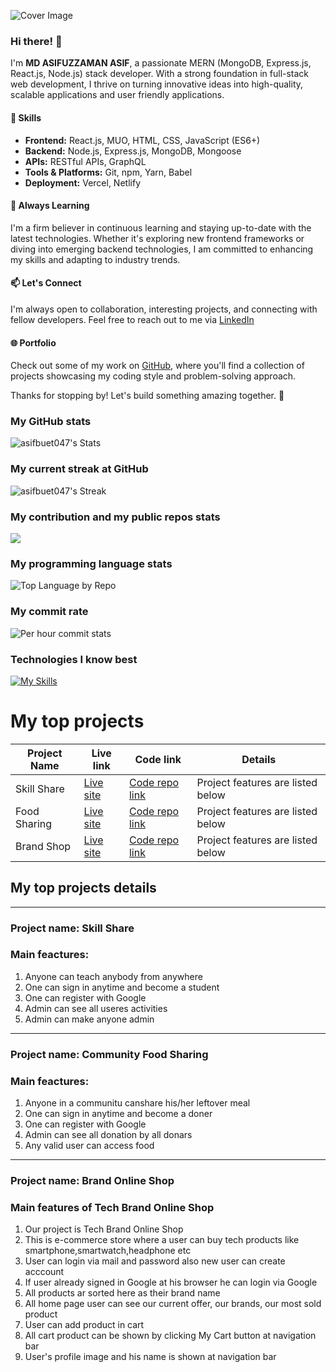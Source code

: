 ![Cover Image](https://i.ibb.co/1KK8XHM/7371507-3637613.jpg)

### Hi there! 👋

I'm **MD ASIFUZZAMAN ASIF**, a passionate MERN (MongoDB, Express.js, React.js, Node.js) stack developer. With a strong foundation in full-stack web development, I thrive on turning innovative ideas into high-quality, scalable applications and user friendly applications.


#### 🚀 Skills

- **Frontend:** React.js, MUO, HTML, CSS, JavaScript (ES6+)
- **Backend:** Node.js, Express.js, MongoDB, Mongoose
- **APIs:** RESTful APIs, GraphQL
- **Tools & Platforms:** Git, npm, Yarn, Babel
- **Deployment:** Vercel, Netlify

#### 🌱 Always Learning

I'm a firm believer in continuous learning and staying up-to-date with the latest technologies. Whether it's exploring new frontend frameworks or diving into emerging backend technologies, I am committed to enhancing my skills and adapting to industry trends.

#### 📫 Let's Connect

I'm always open to collaboration, interesting projects, and connecting with fellow developers. Feel free to reach out to me via [LinkedIn](https://www.linkedin.com/in/md-asifuzzaman-a4682188/)
#### 🌐 Portfolio

Check out some of my work on [GitHub](https://github.com/asifbuet047), where you'll find a collection of projects showcasing my coding style and problem-solving approach.

Thanks for stopping by! Let's build something amazing together. 🚀


### My GitHub stats
![asifbuet047's Stats](https://github-readme-stats.vercel.app/api?username=asifbuet047&theme=radical&show_icons=true&hide_border=false&count_private=true)

### My current streak at GitHub
![asifbuet047's Streak](https://github-readme-streak-stats.herokuapp.com/?user=asifbuet047&theme=radical&hide_border=false)

### My contribution and my public repos stats
![](http://github-profile-summary-cards.vercel.app/api/cards/profile-details?username=asifbuet047&theme=cobalt)

### My programming language stats
![Top Language by Repo](http://github-profile-summary-cards.vercel.app/api/cards/repos-per-language?username=asifbuet047&theme=cobalt)

### My commit rate
![Per hour commit stats](http://github-profile-summary-cards.vercel.app/api/cards/productive-time?username=asifbuet047&theme=cobalt&utcOffset=8)

### Technologies I know best
[![My Skills](https://skillicons.dev/icons?i=c,css,html,firebase,git,github,js,nodejs,postman,tailwind,vite,react&perline=3)](https://skillicons.dev)


# My top projects
| Project Name| Live link|Code link|Details|
|-------------|----------|----------|------|
|Skill Share| [Live site](https://assignment-12-skill-share.web.app/)|[Code repo link](https://github.com/asifbuet047/skill-share-client)|Project features are listed below|
|Food Sharing| [Live site](https://assignment-11-community-foods.web.app/)|[Code repo link](https://github.com/asifbuet047/food-sharing-client)|Project features are listed below|
|Brand Shop| [Live site](https://assignment-10-brand-shop-b0762.web.app/)|[Code repo link](https://github.com/asifbuet047/brand-shop-client)|Project features are listed below|

## My top projects details
---
### Project name: Skill Share
### Main feactures:
1. Anyone can teach anybody from anywhere
2. One can sign in anytime and become a student
3. One can register with Google
4. Admin can see all useres activities
5. Admin can make anyone admin
---
### Project name: Community Food Sharing
### Main feactures:
1. Anyone in a communitu canshare his/her leftover meal
2. One can sign in anytime and become a doner
3. One can register with Google
4. Admin can see all donation by all donars
5. Any valid user can access food
---
### Project name: Brand Online Shop
### Main features of Tech Brand Online Shop

1. Our project is Tech Brand Online Shop
2. This is e-commerce store where a user can buy tech products like smartphone,smartwatch,headphone etc
3. User can login via mail and password also new user can create acccount
4. If user already signed in Google at his browser he can login via Google
5. All products ar sorted here as their brand name
6. All home page user can see our current offer, our brands, our most sold product
7. User can add product in cart
8. All cart product can be shown by clicking My Cart button at navigation bar
9. User's profile image and his name is shown at navigation bar



